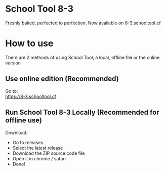 # School Tool 8-3
 Freshly baked, perfected to perfection. Now available on 8-3.schooltool.cf
 
 # How to use
 There are 2 methods of using School Tool, a local, offline file or the online version
 
  ## Use online edition (Recommended)
 
 Go to: <br> 
 https://8-3.schooltool.cf
 
 ## Run School Tool 8-3 Locally (Recommended for offline use)
 
 Download:
 - Go to releases
 - Select the latest release
 - Download the ZIP source code file
 - Open it in chrome / safari
 - Done!
